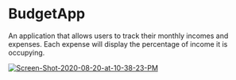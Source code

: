 # BudgetApp

An application that allows users to track their monthly incomes and expenses. Each expense will display the percentage of income it is occupying.

<a href="https://ibb.co/XJQjnKk"><img src="https://i.ibb.co/HgSBcbp/Screen-Shot-2020-08-20-at-10-38-23-PM.png" alt="Screen-Shot-2020-08-20-at-10-38-23-PM" border="0"></a>
